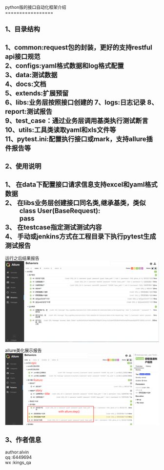 
python版的接口自动化框架介绍<br>
=================<br>

1、目录结构
-----------

1、common:request包的封装，更好的支持restful api接口规范<br>
2、configs:yaml格式数据和log格式配置<br>
3、data:测试数据<br>
4、docs:文档<br>
5、extends:扩展预留<br>
6、libs:业务层按照接口创建的
7、logs:日志记录
8、report:测试报告<br>
9、test_case：通过业务层调用基类执行测试断言<br>
10、utils:工具类读取yaml和xls文件等<br>
11、pytest.ini:配置执行接口或mark，支持allure插件报告等
-----------

2、使用说明
-----------

1、 在data下配置接口请求信息支持excel和yaml格式数据<br>
2、 在libs业务层创建接口同名类,继承基类，类似<br>
    class User(BaseRequest):<br>
               pass<br>
3、 在testcase指定测试测试内容<br>
4、 手动或jenkins方式在工程目录下执行pytest生成测试报告
-----------

运行之后结果报告<br>
![img.png](docs/img.png)

allure美化展示报告<br>
![img.png](docs/allure_perfor.png)

3、作者信息
-----------
author:alvin<br>
qq    :6449694<br>
wx    :kings_qa<br>
